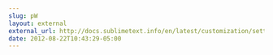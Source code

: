 ```yaml
---
slug: pW
layout: external
external_url: http://docs.sublimetext.info/en/latest/customization/settings.html#order-of-precedence-of-sublime-settings-files
date: 2012-08-22T10:43:29-05:00
---
```

